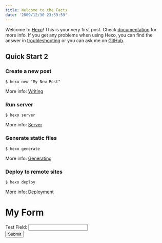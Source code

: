 ```yaml
---
title: Welcome to the Facts
date: '2009/12/30 23:59:59'
---
```

Welcome to [Hexo](https://hexo.io/)! This is your very first post. Check [documentation](https://hexo.io/docs/) for more info. If you get any problems when using Hexo, you can find the answer in [troubleshooting](https://hexo.io/docs/troubleshooting.html) or you can ask me on [GitHub](https://github.com/hexojs/hexo/issues).

## Quick Start 2

### Create a new post

    $ hexo new "My New Post"

More info: [Writing](https://hexo.io/docs/writing.html)

### Run server

    $ hexo server

More info: [Server](https://hexo.io/docs/server.html)

### Generate static files

    $ hexo generate

More info: [Generating](https://hexo.io/docs/generating.html)

### Deploy to remote sites

    $ hexo deploy

More info: [Deployment](https://hexo.io/docs/deployment.html)

# My Form

<form data-forge-name="testForm">
<labe>Test Field: <input data-forge-name="testField1"></label>
	<br>
	<input type="submit"/>
</form>

